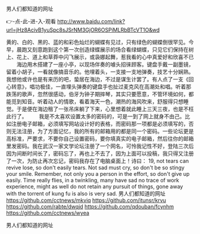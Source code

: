 
男人们都知道的网址




👉-点-此-进-入-观看  http://www.baidu.com/link?url=jHz8AcivB1yuSpc8sJSrNM3GjOR6OSPiMLRbBTcVT1O&wd




黄的、白的、黑的、蓝的和彩色灿烂的蝴蝶有见过，只有绿色的蝴蝶倒很罕见。今早，晨跑又刻意跑到这个第一次创造绿蝶展示的场合看绿蝴蝶，只见它们保持在树上、花上、道上和草莽中闪飞展示，或袅娜起舞，惹我看的心中真爱好和欣喜不已
　　海边用木搭建了一座小亭，以现场伴奏的噱头招徕顾客。键盘手戴一副墨镜，留着小胡子，一看就像搞音乐的。他埋着头，一支接一支地弹奏，技艺十分娴熟。我想他或许也是有来历的吧，蛰居在海边，不过是谋生计罢了。有人点了一支《回心转意》，唱功极佳，一直埋头弹奏的键盘手也扯过麦克风在高潮处和唱。听着那跌荡的歌声，忽然很感动，伯牙为钟子期摔琴，其实只要愿意，不管环境如何，都能觅到知音。听着动人的情歌，看着海天一色，潮热的海风吹来，舒服得只想睡觉。于是便在海边租了一张吊床躺了下来，心里想着就此睡上三天三夜，也是不枉此行了。
　　我是不太喜欢设置太多的密码的，可是一到了网上就身不由己。比如注册电子邮箱，必须填写网站设计好的表格，而密码那一项都是必须填写的，否则无法注册，为了方面记忆，我的所有的邮箱用的都是同一个密码。一些论坛更是高标准，严要求，不要你自己设置密码，要你填真实的电子邮箱，然后往你的邮箱里发密码。我在武汉一家文学论坛注册了一个网名，可怜我记性不好，登陆三次后因为间断时间长了，密码忘了，再也上不去了，因为上面可以投稿，我只得又注册了一次，为防止再次忘记，密码我存在了电脑桌面上！诗曰：
19, not tears can revive lose, so don't easily tears.
Not sad must cry, so don't be so stingy your smile.
Remember, not only you a person in the effort, so don't give up easily.
Time really flies, in a twinkling, many have sad no trace of work experience, might as well do not retain any pursuit of things, gone away with the torrent of kung fu is also is very sad.
男人们都知道的网址 https://github.com/cctnews/mkviq
https://github.com/itunsr/krvu
https://github.com/rabte/dwqjd
https://github.com/qdouban/fcynhm
https://github.com/cctnews/wyea





男人们都知道的网址
